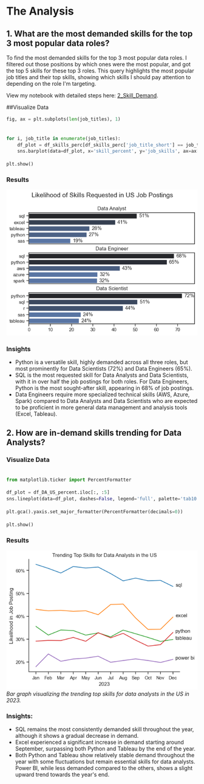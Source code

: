 # The Analysis

## 1. What are the most demanded skills for the top 3 most popular data roles?

To find the most demanded skills for the top 3 most popular data roles. I filtered out those positions by which ones were the most popular, and got the top 5 skills for these top 3 roles. This query highlights the most popular job titles and their top skills, showing which skills I should pay attention to depending on the role I'm targeting. 

View my notebook with detailed steps here: [2_Skill_Demand](Project\2_Skills_Count.ipynb).

##Visualize Data

```python
fig, ax = plt.subplots(len(job_titles), 1)


for i, job_title in enumerate(job_titles):
    df_plot = df_skills_perc[df_skills_perc['job_title_short'] == job_title].head(5)[::-1]
    sns.barplot(data=df_plot, x='skill_percent', y='job_skills', ax=ax[i], hue='skill_count', palette='dark:b_r')

plt.show()
```

### Results

![Visualization of Top Skills for Data Nerds](Images/skill_demand_all_data_roles.png)

### Insights

- Python is a versatile skill, highly demanded across all three roles, but most prominently for Data Scientists (72%) and Data Engineers (65%).
- SQL is the most requested skill for Data Analysts and Data Scientists, with it in over half the job postings for both roles. For Data Engineers, Python is the most sought-after skill, appearing in 68% of job postings.
- Data Engineers require more specialized technical skills (AWS, Azure, Spark) compared to Data Analysts and Data Scientists who are expected to be proficient in more general data management and analysis tools (Excel, Tableau).

## 2. How are in-demand skills trending for Data Analysts?

### Visualize Data

```python

from matplotlib.ticker import PercentFormatter

df_plot = df_DA_US_percent.iloc[:, :5]
sns.lineplot(data=df_plot, dashes=False, legend='full', palette='tab10')

plt.gca().yaxis.set_major_formatter(PercentFormatter(decimals=0))

plt.show()

```

### Results

![Trending Top Skills for Data Analysts in the US](Images/skill_trend_DA.png)
*Bar graph visualizing the trending top skills for data analysts in the US in 2023.*

### Insights:
- SQL remains the most consistently demanded skill throughout the year, although it shows a gradual decrease in demand.
- Excel experienced a significant increase in demand starting around September, surpassing both Python and Tableau by the end of the year.
- Both Python and Tableau show relatively stable demand throughout the year with some fluctuations but remain essential skills for data analysts. Power BI, while less demanded compared to the others, shows a slight upward trend towards the year's end.